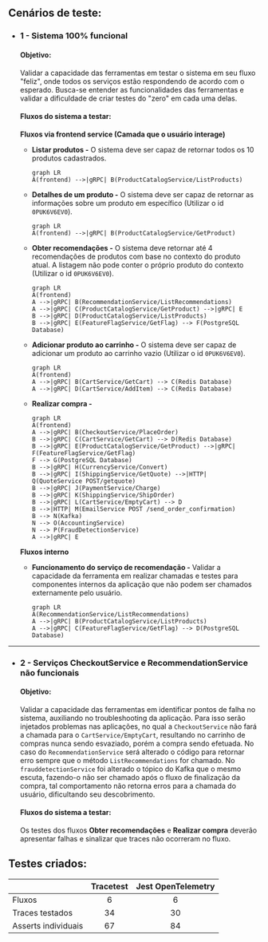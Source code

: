 ## Cenários de teste:

- ### 1 - Sistema 100% funcional

  #### Objetivo:

  Validar a capacidade das ferramentas em testar o sistema em seu fluxo "feliz", onde todos os serviços estão respondendo de acordo com o esperado. Busca-se entender as funcionalidades das ferramentas e validar a dificuldade de criar testes do "zero" em cada uma delas.

  #### Fluxos do sistema a testar:

  **Fluxos via frontend service (Camada que o usuário interage)**

  - **Listar produtos -** O sistema deve ser capaz de retornar todos os 10 produtos cadastrados.

    ```mermaid
    graph LR
    A(frontend) -->|gRPC| B(ProductCatalogService/ListProducts)
    ```

  - **Detalhes de um produto -** O sistema deve ser capaz de retornar as informações sobre um produto em específico (Utilizar o id `0PUK6V6EV0`).

    ```mermaid
    graph LR
    A(frontend) -->|gRPC| B(ProductCatalogService/GetProduct)
    ```

  - **Obter recomendações -** O sistema deve retornar até 4 recomendações de produtos com base no contexto do produto atual. A listagem não pode conter o próprio produto do contexto (Utilizar o id `0PUK6V6EV0`).

    ```mermaid
    graph LR
    A(frontend)
    A -->|gRPC| B(RecommendationService/ListRecommendations)
    A -->|gRPC| C(ProductCatalogService/GetProduct) -->|gRPC| E
    B -->|gRPC| D(ProductCatalogService/ListProducts)
    B -->|gRPC| E(FeatureFlagService/GetFlag) --> F(PostgreSQL Database)
    ```

  - **Adicionar produto ao carrinho -** O sistema deve ser capaz de adicionar um produto ao carrinho vazio (Utilizar o id `0PUK6V6EV0`).

    ```mermaid
    graph LR
    A(frontend)
    A -->|gRPC| B(CartService/GetCart) --> C(Redis Database)
    A -->|gRPC| D(CartService/AddItem) --> C(Redis Database)
    ```

  - **Realizar compra -**

    ```mermaid
    graph LR
    A(frontend)
    A -->|gRPC| B(CheckoutService/PlaceOrder)
    B -->|gRPC| C(CartService/GetCart) --> D(Redis Database)
    B -->|gRPC| E(ProductCatalogService/GetProduct) -->|gRPC| F(FeatureFlagService/GetFlag)
    F --> G(PostgreSQL Database)
    B -->|gRPC| H(CurrencyService/Convert)
    B -->|gRPC| I(ShippingService/GetQuote) -->|HTTP| Q(QuoteService POST/getquote)
    B -->|gRPC| J(PaymentService/Charge)
    B -->|gRPC| K(ShippingService/ShipOrder)
    B -->|gRPC| L(CartService/EmptyCart) --> D
    B -->|HTTP| M(EmailService POST /send_order_confirmation)
    B --> N(Kafka)
    N --> O(AccountingService)
    N --> P(FraudDetectionService)
    A -->|gRPC| E

    ```

  **Fluxos interno**

  - **Funcionamento do serviço de recomendação -** Validar a capacidade da ferramenta em realizar chamadas e testes para componentes internos da aplicação que não podem ser chamados externamente pelo usuário.

    ```mermaid
    graph LR
    A(RecommendationService/ListRecommendations)
    A -->|gRPC| B(ProductCatalogService/ListProducts)
    A -->|gRPC| C(FeatureFlagService/GetFlag) --> D(PostgreSQL Database)
    ```

---

- ### 2 - Serviços CheckoutService e RecommendationService não funcionais

  #### Objetivo:

  Validar a capacidade das ferramentas em identificar pontos de falha no sistema, auxiliando no troubleshooting da aplicação. Para isso serão injetados problemas nas aplicações, no qual a `CheckoutService` não fará a chamada para o `CartService/EmptyCart`, resultando no carrinho de compras nunca sendo esvaziado, porém a compra sendo efetuada. No caso do `RecommendationService` será alterado o código para retornar erro sempre que o método `ListRecommendations` for chamado. No `frauddetectionService` foi alterado o tópico do Kafka que o mesmo escuta, fazendo-o não ser chamado após o fluxo de finalização da compra, tal comportamento não retorna erros para a chamada do usuário, dificultando seu descobrimento.

  #### Fluxos do sistema a testar:

  Os testes dos fluxos **Obter recomendações** e **Realizar compra** deverão apresentar falhas e sinalizar que traces não ocorreram no fluxo.

## Testes criados:

|                     | Tracetest | Jest OpenTelemetry |
| ------------------- | :-------: | :----------------: |
| Fluxos              |     6     |         6          |
| Traces testados     |    34     |         30         |
| Asserts individuais |    67     |         84         |
